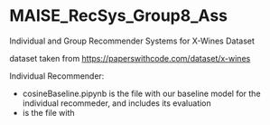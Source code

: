 # MAISE_RecSys_Group8_Ass

Individual and Group Recommender Systems for X-Wines Dataset

dataset taken from https://paperswithcode.com/dataset/x-wines

Individual Recommender:

- cosineBaseline.pipynb is the file with our baseline model for the individual recommeder, and includes its evaluation
- is the file with 
